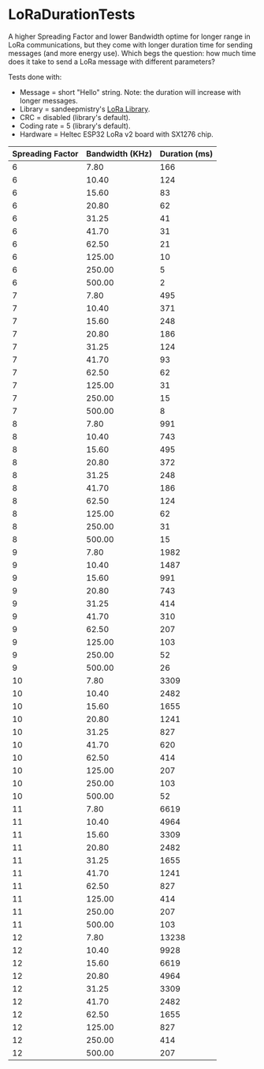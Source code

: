 # LoRaDurationTests

A higher Spreading Factor and lower Bandwidth optime for longer range in LoRa communications, but they come with longer duration time for sending messages (and more energy use). Which begs the question: how much time does it take to send a LoRa message with different parameters?

Tests done with:

- Message = short "Hello" string. Note: the duration will increase with longer messages.
- Library = sandeepmistry's [LoRa Library](https://github.com/sandeepmistry/arduino-LoRa).
- CRC = disabled (library's default).
- Coding rate = 5 (library's default).
- Hardware = Heltec ESP32 LoRa v2 board with SX1276 chip.

| Spreading Factor | Bandwidth (KHz) | Duration (ms) |
| --- | --- | --- |
| 6 | 7.80 | 166 |
| 6 | 10.40 | 124 |
| 6 | 15.60 | 83 |
| 6 | 20.80 | 62 |
| 6 | 31.25 | 41 |
| 6 | 41.70 | 31 |
| 6 | 62.50 | 21 |
| 6 | 125.00 | 10 |
| 6 | 250.00 | 5 |
| 6 | 500.00 | 2 |
| 7 | 7.80 | 495 |
| 7 | 10.40 | 371 |
| 7 | 15.60 | 248 |
| 7 | 20.80 | 186 |
| 7 | 31.25 | 124 |
| 7 | 41.70 | 93 |
| 7 | 62.50 | 62 |
| 7 | 125.00 | 31 |
| 7 | 250.00 | 15 |
| 7 | 500.00 | 8 |
| 8 | 7.80 | 991 |
| 8 | 10.40 | 743 |
| 8 | 15.60 | 495 |
| 8 | 20.80 | 372 |
| 8 | 31.25 | 248 |
| 8 | 41.70 | 186 |
| 8 | 62.50 | 124 |
| 8 | 125.00 | 62 |
| 8 | 250.00 | 31 |
| 8 | 500.00 | 15 |
| 9 | 7.80 | 1982 |
| 9 | 10.40 | 1487 |
| 9 | 15.60 | 991 |
| 9 | 20.80 | 743 |
| 9 | 31.25 | 414 |
| 9 | 41.70 | 310 |
| 9 | 62.50 | 207 |
| 9 | 125.00 | 103 |
| 9 | 250.00 | 52 |
| 9 | 500.00 | 26 |
| 10 | 7.80 | 3309 |
| 10 | 10.40 | 2482 |
| 10 | 15.60 | 1655 |
| 10 | 20.80 | 1241 |
| 10 | 31.25 | 827 |
| 10 | 41.70 | 620 |
| 10 | 62.50 | 414 |
| 10 | 125.00 | 207 |
| 10 | 250.00 | 103 |
| 10 | 500.00 | 52 |
| 11 | 7.80 | 6619 |
| 11 | 10.40 | 4964 |
| 11 | 15.60 | 3309 |
| 11 | 20.80 | 2482 |
| 11 | 31.25 | 1655 |
| 11 | 41.70 | 1241 |
| 11 | 62.50 | 827 |
| 11 | 125.00 | 414 |
| 11 | 250.00 | 207 |
| 11 | 500.00 | 103 |
| 12 | 7.80 | 13238 |
| 12 | 10.40 | 9928 |
| 12 | 15.60 | 6619 |
| 12 | 20.80 | 4964 |
| 12 | 31.25 | 3309 |
| 12 | 41.70 | 2482 |
| 12 | 62.50 | 1655 |
| 12 | 125.00 | 827 |
| 12 | 250.00 | 414 |
| 12 | 500.00 | 207 |
